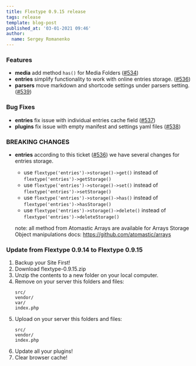 ```yaml
---
title: Flextype 0.9.15 release
tags: release
template: blog-post
published_at: '03-01-2021 09:46'
author:
  name: Sergey Romanenko
---
```


### Features

* **media** add method `has()` for Media Folders ([#534](https://github.com/flextype/flextype/issues/534))
* **entries** simplify functionality to work with online entries storage. ([#536](https://github.com/flextype/flextype/issues/536))
* **parsers** move markdown and shortcode settings under parsers setting. ([#539](https://github.com/flextype/flextype/issues/539))

### Bug Fixes

* **entries** fix issue with individual entries cache field ([#537](https://github.com/flextype/flextype/issues/537))
* **plugins** fix issue with empty manifest and settings yaml files ([#538](https://github.com/flextype/flextype/issues/538))

### BREAKING CHANGES

* **entries** according to this ticket ([#536](https://github.com/flextype/flextype/issues/536)) we have several changes for entries storage.

    * use `flextype('entries')->storage()->get()` instead of `flextype('entries')->getStorage()`
    * use `flextype('entries')->storage()->set()` instead of `flextype('entries')->setStorage()`
    * use `flextype('entries')->storage()->has()` instead of `flextype('entries')->hasStorage()`
    * use `flextype('entries')->storage()->delete()` instead of `flextype('entries')->deleteStorage()`

    note: all method from Atomastic Arrays are available for Arrays Storage Object manipulations
    docs: https://github.com/atomastic/arrays

### Update from Flextype 0.9.14 to Flextype 0.9.15

1. Backup your Site First!
2. Download flextype-0.9.15.zip
4. Unzip the contents to a new folder on your local computer.
5. Remove on your server this folders and files:
    ```
    src/
    vendor/
    var/
    index.php
    ```
6. Upload on your server this folders and files:
    ```
    src/
    vendor/
    index.php
    ```
7. Update all your plugins!
8. Clear browser cache!
